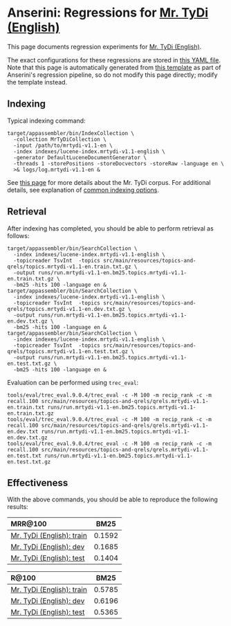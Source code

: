 # Anserini: Regressions for [Mr. TyDi (English)](https://github.com/castorini/mr.tydi)

This page documents regression experiments for [Mr. TyDi (English)](https://github.com/castorini/mr.tydi).

The exact configurations for these regressions are stored in [this YAML file](../src/main/resources/regression/mrtydi-v1.1-en.yaml).
Note that this page is automatically generated from [this template](../src/main/resources/docgen/templates/mrtydi-v1.1-en.template) as part of Anserini's regression pipeline, so do not modify this page directly; modify the template instead.

## Indexing

Typical indexing command:

```
target/appassembler/bin/IndexCollection \
  -collection MrTyDiCollection \
  -input /path/to/mrtydi-v1.1-en \
  -index indexes/lucene-index.mrtydi-v1.1-english \
  -generator DefaultLuceneDocumentGenerator \
  -threads 1 -storePositions -storeDocvectors -storeRaw -language en \
  >& logs/log.mrtydi-v1.1-en &
```

See [this page](https://github.com/castorini/mr.tydi) for more details about the Mr. TyDi corpus.
For additional details, see explanation of [common indexing options](common-indexing-options.md).

## Retrieval

After indexing has completed, you should be able to perform retrieval as follows:

```
target/appassembler/bin/SearchCollection \
  -index indexes/lucene-index.mrtydi-v1.1-english \
  -topicreader TsvInt  -topics src/main/resources/topics-and-qrels/topics.mrtydi-v1.1-en.train.txt.gz \
  -output runs/run.mrtydi-v1.1-en.bm25.topics.mrtydi-v1.1-en.train.txt.gz \
  -bm25 -hits 100 -language en &
target/appassembler/bin/SearchCollection \
  -index indexes/lucene-index.mrtydi-v1.1-english \
  -topicreader TsvInt  -topics src/main/resources/topics-and-qrels/topics.mrtydi-v1.1-en.dev.txt.gz \
  -output runs/run.mrtydi-v1.1-en.bm25.topics.mrtydi-v1.1-en.dev.txt.gz \
  -bm25 -hits 100 -language en &
target/appassembler/bin/SearchCollection \
  -index indexes/lucene-index.mrtydi-v1.1-english \
  -topicreader TsvInt  -topics src/main/resources/topics-and-qrels/topics.mrtydi-v1.1-en.test.txt.gz \
  -output runs/run.mrtydi-v1.1-en.bm25.topics.mrtydi-v1.1-en.test.txt.gz \
  -bm25 -hits 100 -language en &
```

Evaluation can be performed using `trec_eval`:

```
tools/eval/trec_eval.9.0.4/trec_eval -c -M 100 -m recip_rank -c -m recall.100 src/main/resources/topics-and-qrels/qrels.mrtydi-v1.1-en.train.txt runs/run.mrtydi-v1.1-en.bm25.topics.mrtydi-v1.1-en.train.txt.gz
tools/eval/trec_eval.9.0.4/trec_eval -c -M 100 -m recip_rank -c -m recall.100 src/main/resources/topics-and-qrels/qrels.mrtydi-v1.1-en.dev.txt runs/run.mrtydi-v1.1-en.bm25.topics.mrtydi-v1.1-en.dev.txt.gz
tools/eval/trec_eval.9.0.4/trec_eval -c -M 100 -m recip_rank -c -m recall.100 src/main/resources/topics-and-qrels/qrels.mrtydi-v1.1-en.test.txt runs/run.mrtydi-v1.1-en.bm25.topics.mrtydi-v1.1-en.test.txt.gz
```

## Effectiveness

With the above commands, you should be able to reproduce the following results:

MRR@100                                 | BM25      |
:---------------------------------------|-----------|
[Mr. TyDi (English): train](https://github.com/castorini/mr.tydi)| 0.1592    |
[Mr. TyDi (English): dev](https://github.com/castorini/mr.tydi)| 0.1685    |
[Mr. TyDi (English): test](https://github.com/castorini/mr.tydi)| 0.1404    |


R@100                                   | BM25      |
:---------------------------------------|-----------|
[Mr. TyDi (English): train](https://github.com/castorini/mr.tydi)| 0.5785    |
[Mr. TyDi (English): dev](https://github.com/castorini/mr.tydi)| 0.6196    |
[Mr. TyDi (English): test](https://github.com/castorini/mr.tydi)| 0.5365    |
